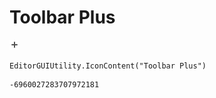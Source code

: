 # Toolbar Plus
![](/img/Toolbar%20Plus.png)

``` CSharp
EditorGUIUtility.IconContent("Toolbar Plus")
```
```
-6960027283707972181
```
